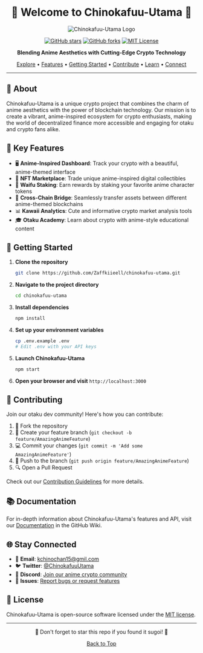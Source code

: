 <div align="center">

# 🌸 Welcome to Chinokafuu-Utama 🌸

![Chinokafuu-Utama Logo](https://drive.google.com/file/d/1CI3HDVN20iLOgE1CHcanul26nOl4JlGX/view?usp=sharing)

[![GitHub stars](https://img.shields.io/github/stars/Zaffkiieell/chinokafuu-utama.svg?style=social&label=Star&maxAge=2592000)](https://github.com/Zaffkiieell/chinokafuu-utama/stargazers/)
[![GitHub forks](https://img.shields.io/github/forks/Zaffkiieell/chinokafuu-utama.svg?style=social&label=Fork&maxAge=2592000)](https://github.com/Zaffkiieell/chinokafuu-utama/network/)
[![MIT License](https://img.shields.io/badge/license-MIT-blue.svg)](https://opensource.org/licenses/MIT)

**Blending Anime Aesthetics with Cutting-Edge Crypto Technology**

[Explore](#about) • [Features](#key-features) • [Getting Started](#getting-started) • [Contribute](#contributing) • [Learn](#documentation) • [Connect](#stay-connected)

</div>

---

## 🌟 About

Chinokafuu-Utama is a unique crypto project that combines the charm of anime aesthetics with the power of blockchain technology. Our mission is to create a vibrant, anime-inspired ecosystem for crypto enthusiasts, making the world of decentralized finance more accessible and engaging for otaku and crypto fans alike.

## 🔑 Key Features

- 🖥️ **Anime-Inspired Dashboard**: Track your crypto with a beautiful, anime-themed interface
- 🎨 **NFT Marketplace**: Trade unique anime-inspired digital collectibles
- 🤖 **Waifu Staking**: Earn rewards by staking your favorite anime character tokens
- 🔗 **Cross-Chain Bridge**: Seamlessly transfer assets between different anime-themed blockchains
- 📊 **Kawaii Analytics**: Cute and informative crypto market analysis tools
- 🎓 **Otaku Academy**: Learn about crypto with anime-style educational content

## 🚀 Getting Started

1. **Clone the repository**
   ```bash
   git clone https://github.com/Zaffkiieell/chinokafuu-utama.git
   ```

2. **Navigate to the project directory**
   ```bash
   cd chinokafuu-utama
   ```

3. **Install dependencies**
   ```bash
   npm install
   ```

4. **Set up your environment variables**
   ```bash
   cp .env.example .env
   # Edit .env with your API keys
   ```

5. **Launch Chinokafuu-Utama**
   ```bash
   npm start
   ```

6. **Open your browser and visit** `http://localhost:3000`

## 🤝 Contributing

Join our otaku dev community! Here's how you can contribute:

1. 🍴 Fork the repository
2. 🌿 Create your feature branch (`git checkout -b feature/AmazingAnimeFeature`)
3. 💻 Commit your changes (`git commit -m 'Add some AmazingAnimeFeature'`)
4. 🚀 Push to the branch (`git push origin feature/AmazingAnimeFeature`)
5. 🔍 Open a Pull Request

Check out our [Contribution Guidelines](https://github.com/Zaffkiieell/chinokafuu-utama/blob/main/CONTRIBUTING.md) for more details.

## 📚 Documentation

For in-depth information about Chinokafuu-Utama's features and API, visit our [Documentation](https://github.com/Zaffkiieell/chinokafuu-utama/wiki) in the GitHub Wiki.

## 🌐 Stay Connected

- 📧 **Email**: kchinochan15@gmil.com
- 🐦 **Twitter**: [@ChinokafuuUtama](https://twitter.com/zaffkiieell)
- 💬 **Discord**: [Join our anime crypto community](https://discord.gg/chinokafuu-utama)
- 📝 **Issues**: [Report bugs or request features](https://github.com/Zaffkiieell/chinokafuu-utama/issues)

## 📜 License

Chinokafuu-Utama is open-source software licensed under the [MIT license](https://github.com/Zaffkiieell/chinokafuu-utama/blob/main/LICENSE).

---

<div align="center">

🌟 Don't forget to star this repo if you found it sugoi! 🌟

[Back to Top](#-welcome-to-chinokafuu-utama-)

</div>
